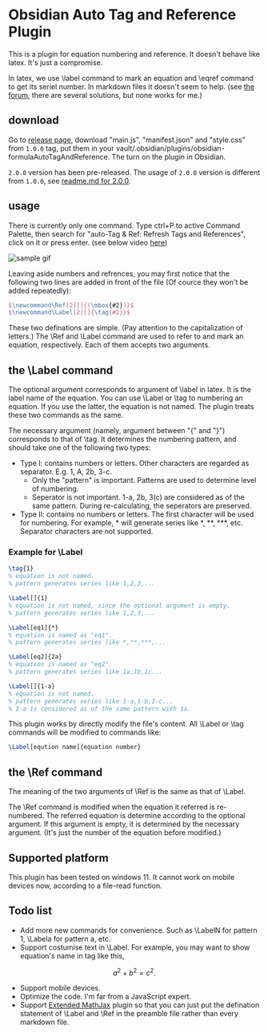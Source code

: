# Obsidian Auto Tag and Reference Plugin

This is a plugin for equation numbering and reference. It doesn't behave like latex. It's just a compromise. 

In latex, we use \\label command to mark an equation and \\eqref command to get its seriel number. In markdown files it doesn't seem to help. (see [the forum](https://forum.obsidian.md/t/automatic-equation-numbering-latex-math/1325), there are several solutions, but none works for me.) 

## download

Go to [release page](https://github.com/Luessiaw/obsidian-equationAutoTagAndReference/releases/tag/1.0.0), download "main.js", "manifest.json" and "style.css" from `1.0.0` tag, put them in your vault/.obsidian/plugins/obsidian-formulaAutoTagAndReference. The turn on the plugin in Obsidian.

`2.0.0` version has been pre-released. The usage of `2.0.0` version is different from `1.0.0`, see [readme.md for 2.0.0](https://github.com/Luessiaw/Obsidan-Auto-Tag-And-Reference/tree/v2.0.0).

## usage

There is currently only one command. Type ctrl+P to active Command Palette, then search for "auto-Tag & Ref: Refresh Tags and References", click on it or press enter. (see below video [here](https://youtu.be/f6pe4zMqj2o))

![sample gif](samplegif.gif)

Leaving aside numbers and refrences, you may first notice that the following two lines are added in front of the file (Of cource they won't be added repeatedly):

```latex
$\newcommand\Ref[2][]{(\mbox{#2})}$
$\newcommand\Label[2][]{\tag{#2}}$
```

These two definations are simple. (Pay attention to the capitalization of letters.) The \\Ref  and \\Label command are used to refer to and mark an equation, respectively. Each of them accepts two arguments. 

## the \\Label command

The optional argument corresponds to argument of \\label in latex. It is the label name of the equation. You can use \\Label or \\tag to numbering an equation. If you use the latter, the equation is not named. The plugin treats these two commands as the same.

The necessary argument (namely, argument between "{" and "}") corresponds to that of \\tag. It determines the numbering pattern, and should take one of the following two types:

* Type I: contains numbers or letters. Other characters are regarded as separator. E.g. 1, A, 2b, 3-c. 
	* Only the "pattern" is important. Patterns are used to determine level of numbering. 
	* Seperator is not important. 1-a, 2b, 3(c) are considered as of the same pattern. During re-calculating, the seperators are preserved.
* Type II: contains no numbers or letters. The first character will be used for numbering. For example, \* will generate series like \*, \*\*, \*\*\*, etc. Separator characters are not supported.


### Example for \\Label

```latex
\tag{1}
% equation is not named.
% pattern generates series like 1,2,3,...

\Label[]{1}
% equation is not named, since the optional argument is empty.
% pattern generates series like 1,2,3,...

\Label[eq1]{*}
% equation is named as "eq1".
% pattern generates series like *,**,***,...

\Label[eq2]{2a}
% equation is named as "eq2".
% pattern generates series like 1a,1b,1c...

\Label[]{1-a}
% equation is not named.
% pattern generates series like 1-a,1-b,1-c...
% 1-a is considered as of the same pattern with 1a. 
```

This plugin works by directly modify the file's content. All \\Label or \\tag commands will be modified to commands like:

```latex
\Label[eqution name]{equation number}
```

## the \\Ref command

The meaning of the two arguments of \\Ref is the same as that of \\Label. 

The \\Ref command is modified when the equation it referred is re-numbered. The referred equation is determine according to the optional argument. If this argument is empty, it is determined by the necessary argument. (It's just the number of the equation before modified.)

## Supported platform

This plugin has been tested on windows 11. It cannot work on mobile devices now, according to a file-read function. 

## Todo list

* Add more new commands for convenience. Such as \\LabelN for pattern 1, \\Labela for pattern a, etc.
* Support costumise text in \\Label. For example, you may want to show equation's name in tag like this,

$$
a^2+b^2=c^2.\tag{1a, the Pythagorean theorem}
$$

* Support mobile devices.
* Optimize the code. I'm far from a JavaScript expert.
* Support [Extended MathJax](https://github.com/xldenis/obsidian-latex) plugin so that you can just put the defination statement of \\Label and \\Ref in the preamble file rather than every markdown file.
